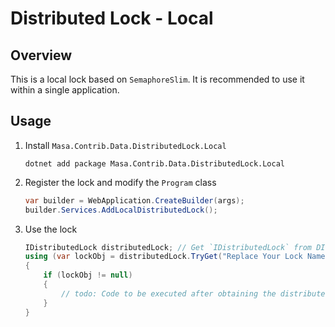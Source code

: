 ﻿# Distributed Lock - Local

## Overview

This is a local lock based on `SemaphoreSlim`. It is recommended to use it within a single application.

## Usage

1. Install `Masa.Contrib.Data.DistributedLock.Local`

   ```shell
   dotnet add package Masa.Contrib.Data.DistributedLock.Local
   ```

2. Register the lock and modify the `Program` class

   ```csharp
   var builder = WebApplication.CreateBuilder(args);
   builder.Services.AddLocalDistributedLock();
   ```

3. Use the lock

   ```csharp
   IDistributedLock distributedLock; // Get `IDistributedLock` from DI
   using (var lockObj = distributedLock.TryGet("Replace Your Lock Name"))
   {
       if (lockObj != null)
       {
           // todo: Code to be executed after obtaining the distributed lock
       }
   }
   ```